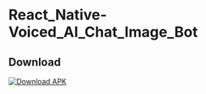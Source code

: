 # React_Native-Voiced_AI_Chat_Image_Bot

## Download

[![Download APK](https://img.shields.io/badge/download-APK-brightgreen)](https://drive.google.com/drive/folders/18EZLKTa8wj22wkTtfIMF6hualwC2xpfS?usp=sharing)
